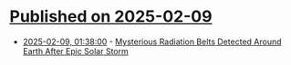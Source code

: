 # [Published on 2025-02-09](index.md)

* [2025-02-09, 01:38:00](https://soylentnews.org/article.pl?sid=25/02/08/1232254&from=rss) - [Mysterious Radiation Belts Detected Around Earth After Epic Solar Storm](https://soylentnews.org/article.pl?sid=25/02/08/1232254&from=rss)
